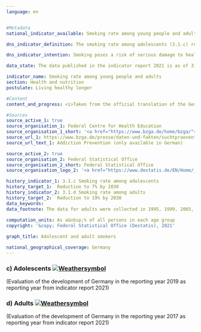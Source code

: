 ```yaml
---
language: en    


#Metadata    
national_indicator_available: Smoking rate among young people and adults    

dns_indicator_definition: The smoking rate among adolescents (3.1.c) represents the percentage of 12- to 17-year-olds who indicate that they smoke regularly or occasionally. The smoking rate among adults (3.1.d) indicates the percentage of those surveyed aged 15 and above who answered the questions on smoking behaviour in the microcensus and who smoke regularly or occasionally.    

dns_indicator_intention: Smoking poses a risk of serious damage to health and can cause premature death. This risk is not confined to smokers themselves. Non-smokers exposed to tobacco smoke are not just irritated by the smoke but can also fall ill from it. The Federal Government is pursuing the goal of reducing the percentage of adolescent smokers to 7% and that of all persons aged 15 years and older to 19% by 2030.    

data_state: The data published in the indicator report 2021 is as of 31.12.2020. The data shown on the DNS-Online-Platform is updated regularly, so that more current data may be available online than published in the indicator report 2021.    

indicator_name: Smoking rate among young people and adults    
section: Health and nutrition    
postulate: Living healthy longer    

#Content    
content_and_progress: <i>Taken from the official translation of the German Sustainable Development Strategy</i><br><br>The data for adolescents are collected in surveys on substance consumption among adolescents and young adults which are conducted by means of telephone interviews by the Federal Centre for Health Education. The surveys initially took place at intervals of three to four years, but since 2001 they have been conducted almost every year. In order to ensure that the data are comparable over time, they are weighted on the basis of gender, region and age. The data for years without surveys have been interpolated for inclusion in the time series. The random sample used in 2019 comprised 7,000 adolescents and young adults.<br><br>The data for adults is surveyed every four years as part of the microcensus conducted by the Federal Statistical Office. The data for years without surveys have been interpolated for inclusion in the time series for the indicator. The microcensus, which is a sample survey, covers 1% of the whole population and is the largest household survey in Germany and Europe. The responses to the questions regarding smoking habits are voluntary and were provided by 79% of respondents in 2017.<br><br>In the group of adolescents between 12 and 17 years of age, the proportion of smokers initially increased from 23.9% (1995) to 28.1% (1997 and 2001), but then declined steadily to 5.6% (5.2% for adolescent girls, 6.0% of adolescent boys) by 2019. Provided that the trend of recent years is maintained, the target value set for 2030 is already achieved.<br><br>In 2017, a total of 22.4% of the sample population above the age of 15 indicated that they smoked occasionally or regularly. This compares with a figure of 28.3&nbsp;% for 1995 and 1999. The smoking rate for adults, in other words, has shown only a slight decrease. If the average trend over the last five years is maintained, the target for this sub-indicator can also be achieved.<br><br>In 2017, 18.8% of all adult respondents aged 15 years or older considered themselves regular smokers, while 3.7% smoked occasionally. The rate among women (18.6%) was significantly lower than for men (26.4%). While the proportion of women smokers has fallen by 2.9 percentage points since 1995, the proportion of men who smoke has dropped by 9.2 percentage points.<br><br>In 2017, 96.2% of the respondent smokers preferred cigarettes. The frequency of tobacco consumption is important when considering the threat to the health of individuals. A total of 10.8% of regular smokers, compared with 17.4% in 1995, fell into the category of heavy smokers with more than 20 cigarettes a day, while 81.4% smoked 5 to 20 a day. Within these figures there were also differences between the sexes. Almost one in seven of the male regular cigarette smokers was a heavy smoker, but only one in thirteen of the female smokers.<br><br>Smoking poses a high but avoidable risk to health. In 2018, 4.8% of all deaths (3.4% among women, 6.3% among men) could be attributed to symptomatic diseases for smokers (lung, bronchial, laryngeal and tracheal cancers). In 2018, the average age of those who died of lung, bronchial, and tracheal cancers was 71.1 years, which is more than seven years below the average age at death (78.4 years). Lower smoking rates would therefore help reduce premature mortality.    

#Sources    
source_active_1: true
source_organisation_1: Federal Centre for Health Education
source_organisation_1_short: '<a href="https://www.bzga.de/home/bzga/">Federal Centre for Health Education</a>'
source_url_1: https://www.bzga.de/presse/daten-und-fakten/suchtpraevention/                        
source_url_text_1: Addiction Prevention (only available in German)                        

source_active_2: true
source_organisation_2: Federal Statistical Office
source_organisation_2_short: Federal Statistical Office
source_organisation_logo_2: '<a href="https://www.destatis.de/EN/Home/_node.html"><img src="https://g205sdgs.github.io/sdg-indicators/public/LogosEn/destatis.png" alt=" Federal Statistical Office" title="Click here to visit the homepage of the organization" style="border: transparent"/></a>'    

history_indicator_1: 3.1.c Smoking rate among adolescents                    
history_target_1:  Reduction to 7% by 2030
history_indicator_2: 3.1.d Smoking rate among adults                    
history_target_2:  Reduction to 19% by 2030    
data_keywords:    
data_footnote: The data for adults were collected in 1995, 1999, 2003, 2005, 2009, 2013 and 2017.   The data for the intervening years have been extrapolated. The data for adolescents have   been collected every year since 2003 except for 2006, 2009, 2013 and 2017.   Interpolated data have been used for those years.    
    
computation_units: As a&nbsp;% of all persons in each age group    
copyright: '&copy; Federal Statistical Office (Destatis), 2021'    

graph_title: Adolescent and adult smokers    

national_geographical_coverage: Germany    
---    
```

<div>
  <div class="my-header">
    <h3>c) Adolescents
      <a href="https://sustainabledevelopment-deutschland.github.io/en/status/"><img src="https://g205sdgs.github.io/sdg-indicators/public/Wettersymbole/Sonne.png" title="If the trend continues, the target value will be met or the difference between the target value and the current value will be less than 5&nbsp;%" alt="Weathersymbol" />
      </a>
    </h3>
  </div>
  <div class="my-header-note">
    <span> (Evaluation of the development of Germany in the reporting year 2019 as reporting year from indicator report 2021)</span>
  </div>
</div>
<div>
  <div class="my-header">
    <h3>d) Adults
      <a href="https://sustainabledevelopment-deutschland.github.io/en/status/"><img src="https://g205sdgs.github.io/sdg-indicators/public/Wettersymbole/Sonne.png" title="If the trend continues, the target value will be met or the difference between the target value and the current value will be less than 5&nbsp;%" alt="Weathersymbol" />
      </a>
    </h3>
  </div>
  <div class="my-header-note">
    <span> (Evaluation of the development of Germany in the reporting year 2017 as reporting year from indicator report 2021)</span>
  </div>
</div>